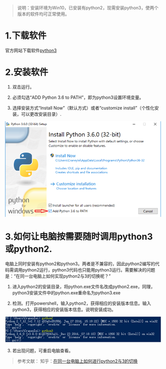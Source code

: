 >说明：安装环境为Win10，已安装有python2，现需安装python3，使两个版本的软件均可正常使用。

# 1.下载软件

官方网站下载软件[python3](https://www.python.org/)

# 2.安装软件

1. 双击运行。

2. 必须勾选“ADD Python 3.6 to PATH”，即为python3设置环境变量。

3. 选择安装方式“Install Now”（默认方式）或者“customize install”（个性化安装，可以更改安装目录）.

![](./pic/python3-setup-1.png)

# 3.如何让电脑按需要随时调用python3或python2.

电脑上同时安装有python2和python3。两者是不兼容的，因此python2编写的代码需调用python2运行，python3代码也只能用python3运行。需要解决的问题是：“在同一台电脑上如何实现python2与3的切换呢？”

1. 进入python2的安装目录，将python.exe文件名改成python2.exe，同理，python3安装文件中的python.exe重命名为python3.exe

2. 检测。打开powershell，输入python2，获得相应的安装版本信息。输入python3，获得相应的安装版本信息。说明安装成功。

![](./pic/python3-check.png)

3. 若出现问题，可重启电脑查看。

>参考文献：
知乎：[在同一台电脑上如何进行python2与3的切换](https://www.zhihu.com/question/22846291)



